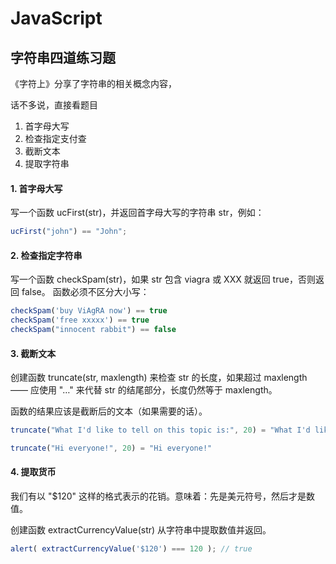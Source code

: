 # JavaScript
## 字符串四道练习题

《字符上》分享了字符串的相关概念内容，

话不多说，直接看题目

1. 首字母大写
2. 检查指定支付查
3. 截断文本
4. 提取字符串

#### 1. 首字母大写
写一个函数 ucFirst(str)，并返回首字母大写的字符串 str，例如：
```javascript 
ucFirst("john") == "John";
```
#### 2. 检查指定字符串
写一个函数 checkSpam(str)，如果 str 包含 viagra 或 XXX 就返回 true，否则返回 false。
函数必须不区分大小写：
```javascript 
checkSpam('buy ViAgRA now') == true
checkSpam('free xxxxx') == true
checkSpam("innocent rabbit") == false
```
#### 3. 截断文本
创建函数 truncate(str, maxlength) 来检查 str 的长度，如果超过 maxlength —— 应使用 "…" 来代替 str 的结尾部分，长度仍然等于 maxlength。

函数的结果应该是截断后的文本（如果需要的话）。
```javascript 
truncate("What I'd like to tell on this topic is:", 20) = "What I'd like to te…"

truncate("Hi everyone!", 20) = "Hi everyone!"
```
#### 4. 提取货币
我们有以 "$120" 这样的格式表示的花销。意味着：先是美元符号，然后才是数值。

创建函数 extractCurrencyValue(str) 从字符串中提取数值并返回。
```javascript 
alert( extractCurrencyValue('$120') === 120 ); // true
```